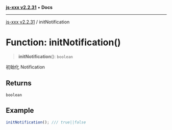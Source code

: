 [**js-xxx v2.2.31**](../README.md) • **Docs**

***

[js-xxx v2.2.31](../README.md) / initNotification

# Function: initNotification()

> **initNotification**(): `boolean`

初始化 Notification

## Returns

`boolean`

## Example

```ts
initNotification(); /// true||false
```
